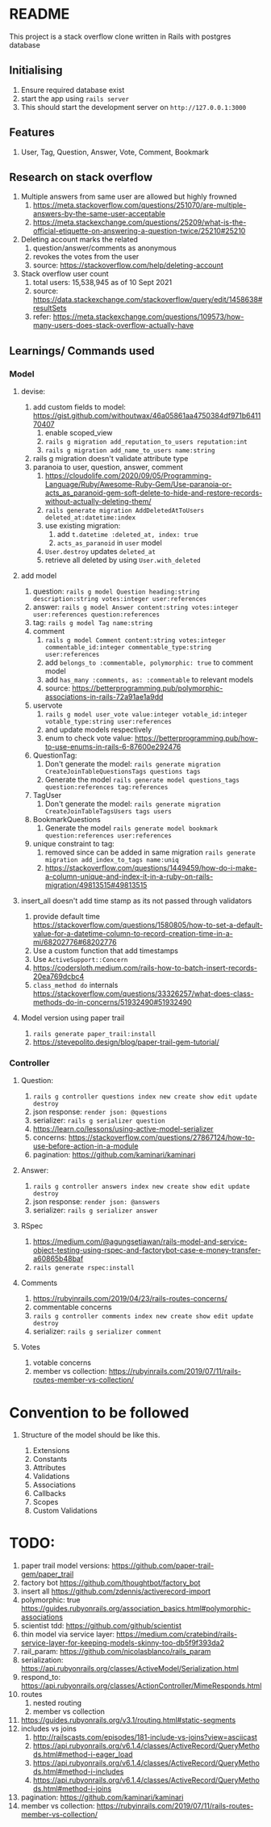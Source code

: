 # README

This project is a stack overflow clone written in Rails with postgres database

## Initialising

1. Ensure required database exist
2. start the app using `rails server`
3. This should start the development server on `http://127.0.0.1:3000`

## Features

1. User, Tag, Question, Answer, Vote, Comment, Bookmark

## Research on stack overflow

1. Multiple answers from same user are allowed but highly frowned
    1. https://meta.stackoverflow.com/questions/251070/are-multiple-answers-by-the-same-user-acceptable
    2. https://meta.stackexchange.com/questions/25209/what-is-the-official-etiquette-on-answering-a-question-twice/25210#25210
2. Deleting account marks the related
    1. question/answer/comments as anonymous
    2. revokes the votes from the user
    3. source: https://stackoverflow.com/help/deleting-account
3. Stack overflow user count
    1. total users: 15,538,945 as of 10 Sept 2021
    2. source: https://data.stackexchange.com/stackoverflow/query/edit/1458638#resultSets
    3. refer: https://meta.stackexchange.com/questions/109573/how-many-users-does-stack-overflow-actually-have

## Learnings/ Commands used

### Model

1. devise:
    1. add custom fields to model: https://gist.github.com/withoutwax/46a05861aa4750384df971b641170407
        1. enable scoped_view
        2. `rails g migration add_reputation_to_users reputation:int`
        3. `rails g migration add_name_to_users name:string`
    2. rails g migration doesn't validate attribute type
    3. paranoia to user, question, answer, comment
        1. https://cloudolife.com/2020/09/05/Programming-Language/Ruby/Awesome-Ruby-Gem/Use-paranoia-or-acts_as_paranoid-gem-soft-delete-to-hide-and-restore-records-without-actually-deleting-them/
        2. `rails generate migration AddDeletedAtToUsers deleted_at:datetime:index`
        3. use existing migration:
            1. add `t.datetime :deleted_at, index: true`
            2. `acts_as_paranoid` in `user` model
        4. `User.destroy` updates `deleted_at`
        5. retrieve all deleted by using `User.with_deleted`

2. add model
    1. question: `rails g model Question heading:string description:string votes:integer user:references`
    2. answer: `rails g model Answer content:string votes:integer user:references question:references`
    3. tag: `rails g model Tag name:string`
    4. comment
        1. `rails g model Comment content:string votes:integer commentable_id:integer commentable_type:string user:references`
        2. add ```belongs_to :commentable, polymorphic: true``` to comment model
        3. add ```has_many :comments, as: :commentable``` to relevant models
        4. source: https://betterprogramming.pub/polymorphic-associations-in-rails-72a91ae1a9dd
    5. uservote
        1. `rails g model user_vote value:integer votable_id:integer votable_type:string user:references`
        2. and update models respectively
        3. enum to check vote value: https://betterprogramming.pub/how-to-use-enums-in-rails-6-87600e292476
    6. QuestionTag:
        1. Don't generate the model: `rails generate migration CreateJoinTableQuestionsTags questions tags`
        2. Generate the model `rails generate model questions_tags question:references tag:references`
    7. TagUser
        1. Don't generate the model: `rails generate migration CreateJoinTableTagsUsers tags users`
    8. BookmarkQuestions
        1. Generate the model `rails generate model bookmark question:references user:references`
    9. unique constraint to tag:
        1. removed since can be added in same migration `rails generate migration add_index_to_tags name:uniq`
        2. https://stackoverflow.com/questions/1449459/how-do-i-make-a-column-unique-and-index-it-in-a-ruby-on-rails-migration/49813515#49813515

3. insert_all doesn't add time stamp as its not passed through validators
    1. provide default
       time https://stackoverflow.com/questions/1580805/how-to-set-a-default-value-for-a-datetime-column-to-record-creation-time-in-a-mi/68202776#68202776
    2. Use a custom function that add timestamps
    3. Use `ActiveSupport::Concern`
    4. https://codersloth.medium.com/rails-how-to-batch-insert-records-20ea769dcbc4
    5. `class_method do`
       internals https://stackoverflow.com/questions/33326257/what-does-class-methods-do-in-concerns/51932490#51932490

4. Model version using paper trail
    1. `rails generate paper_trail:install`
    2. https://stevepolito.design/blog/paper-trail-gem-tutorial/

### Controller

1. Question:
    1. `rails g controller questions index new create show edit update destroy`
    2. json response: `render json: @questions`
    3. serializer: `rails g serializer question`
    4. https://learn.co/lessons/using-active-model-serializer
    5. concerns: https://stackoverflow.com/questions/27867124/how-to-use-before-action-in-a-module
    6. pagination: https://github.com/kaminari/kaminari

2. Answer:
    1. `rails g controller answers index new create show edit update destroy`
    2. json response: `render json: @answers`
    3. serializer: `rails g serializer answer`

3. RSpec
    1. https://medium.com/@agungsetiawan/rails-model-and-service-object-testing-using-rspec-and-factorybot-case-e-money-transfer-a60865b48baf
    2. `rails generate rspec:install`

4. Comments
    1. https://rubyinrails.com/2019/04/23/rails-routes-concerns/
    2. commentable concerns
    3. `rails g controller comments index new create show edit update destroy`
    4. serializer: `rails g serializer comment`

5. Votes
    1. votable concerns
    2. member vs collection: https://rubyinrails.com/2019/07/11/rails-routes-member-vs-collection/

# Convention to be followed

1. Structure of the model should be like this.

    1. Extensions
    2. Constants
    3. Attributes
    4. Validations
    5. Associations
    6. Callbacks
    7. Scopes
    8. Custom Validations

# TODO:

1. paper trail model versions: https://github.com/paper-trail-gem/paper_trail
2. factory bot https://github.com/thoughtbot/factory_bot
3. insert all https://github.com/zdennis/activerecord-import
4. polymorphic: true https://guides.rubyonrails.org/association_basics.html#polymorphic-associations
5. scientist tdd: https://github.com/github/scientist
6. thin model via service
   layer: https://medium.com/cratebind/rails-service-layer-for-keeping-models-skinny-too-db5f9f393da2
7. rail_param: https://github.com/nicolasblanco/rails_param
8. serialization: https://api.rubyonrails.org/classes/ActiveModel/Serialization.html
9. respond_to: https://api.rubyonrails.org/classes/ActionController/MimeResponds.html
10. routes
    1. nested routing
    2. member vs collection
11. https://guides.rubyonrails.org/v3.1/routing.html#static-segments
12. includes vs joins
    1. http://railscasts.com/episodes/181-include-vs-joins?view=asciicast
    2. https://api.rubyonrails.org/v6.1.4/classes/ActiveRecord/QueryMethods.html#method-i-eager_load
    3. https://api.rubyonrails.org/v6.1.4/classes/ActiveRecord/QueryMethods.html#method-i-includes
    4. https://api.rubyonrails.org/v6.1.4/classes/ActiveRecord/QueryMethods.html#method-i-joins
13. pagination: https://github.com/kaminari/kaminari
14. member vs collection: https://rubyinrails.com/2019/07/11/rails-routes-member-vs-collection/
